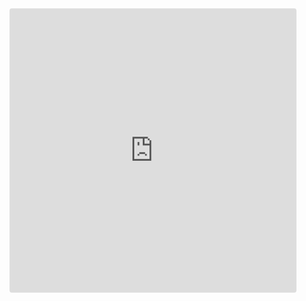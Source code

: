 <iframe src="https://codesandbox.io/embed/new?fontsize=14" title="new" style="width:100%; height:500px; border:0; border-radius: 4px; overflow:hidden;" sandbox="allow-modals allow-forms allow-popups allow-scripts allow-same-origin"></iframe>
